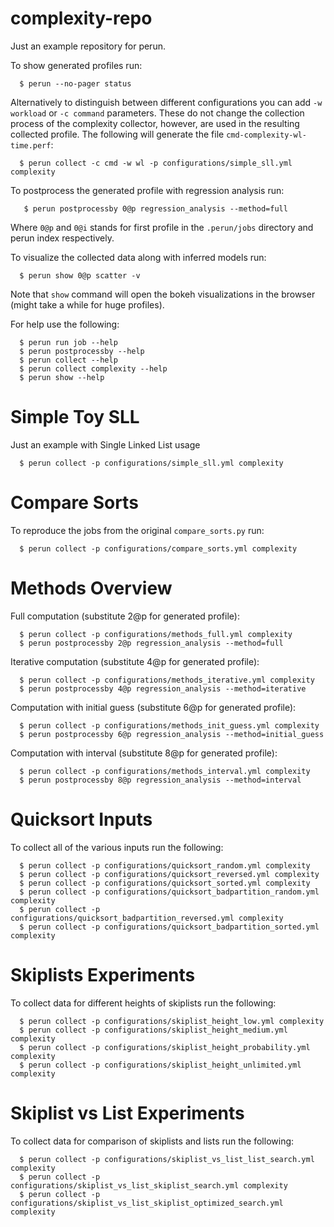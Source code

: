 # complexity-repo
Just an example repository for perun.

To show generated profiles run:

```
  $ perun --no-pager status
```

Alternatively to distinguish between different configurations you can add `-w workload` or
`-c command` parameters. These do not change the collection process of the complexity collector,
however, are used in the resulting collected profile. The following will generate the file
`cmd-complexity-wl-time.perf`:

```
  $ perun collect -c cmd -w wl -p configurations/simple_sll.yml complexity
```

To postprocess the generated profile with regression analysis run:

```
   $ perun postprocessby 0@p regression_analysis --method=full
```
Where `0@p` and `0@i` stands for first profile in the `.perun/jobs` directory and perun index
respectively.

To visualize the collected data along with inferred models run:

```
  $ perun show 0@p scatter -v
```

Note that `show` command will open the bokeh visualizations in the browser (might take a while for
huge profiles).

For help use the following:

```
  $ perun run job --help
  $ perun postprocessby --help
  $ perun collect --help
  $ perun collect complexity --help
  $ perun show --help
```

# Simple Toy SLL

Just an example with Single Linked List usage

```
  $ perun collect -p configurations/simple_sll.yml complexity
```

# Compare Sorts

To reproduce the jobs from the original `compare_sorts.py` run:

```
  $ perun collect -p configurations/compare_sorts.yml complexity
```

# Methods Overview

Full computation (substitute 2@p for generated profile):

```
  $ perun collect -p configurations/methods_full.yml complexity
  $ perun postprocessby 2@p regression_analysis --method=full
```

Iterative computation (substitute 4@p for generated profile):

```
  $ perun collect -p configurations/methods_iterative.yml complexity
  $ perun postprocessby 4@p regression_analysis --method=iterative
```

Computation with initial guess (substitute 6@p for generated profile):

```
  $ perun collect -p configurations/methods_init_guess.yml complexity
  $ perun postprocessby 6@p regression_analysis --method=initial_guess
```

Computation with interval (substitute 8@p for generated profile):

```
  $ perun collect -p configurations/methods_interval.yml complexity
  $ perun postprocessby 8@p regression_analysis --method=interval
```

# Quicksort Inputs

To collect all of the various inputs run the following:

```
  $ perun collect -p configurations/quicksort_random.yml complexity
  $ perun collect -p configurations/quicksort_reversed.yml complexity
  $ perun collect -p configurations/quicksort_sorted.yml complexity
  $ perun collect -p configurations/quicksort_badpartition_random.yml complexity
  $ perun collect -p configurations/quicksort_badpartition_reversed.yml complexity
  $ perun collect -p configurations/quicksort_badpartition_sorted.yml complexity
```

# Skiplists Experiments

To collect data for different heights of skiplists run the following:

```
  $ perun collect -p configurations/skiplist_height_low.yml complexity
  $ perun collect -p configurations/skiplist_height_medium.yml complexity
  $ perun collect -p configurations/skiplist_height_probability.yml complexity
  $ perun collect -p configurations/skiplist_height_unlimited.yml complexity
```

# Skiplist vs List Experiments

To collect data for comparison of skiplists and lists run the following:
```
  $ perun collect -p configurations/skiplist_vs_list_list_search.yml complexity
  $ perun collect -p configurations/skiplist_vs_list_skiplist_search.yml complexity
  $ perun collect -p configurations/skiplist_vs_list_skiplist_optimized_search.yml complexity
```